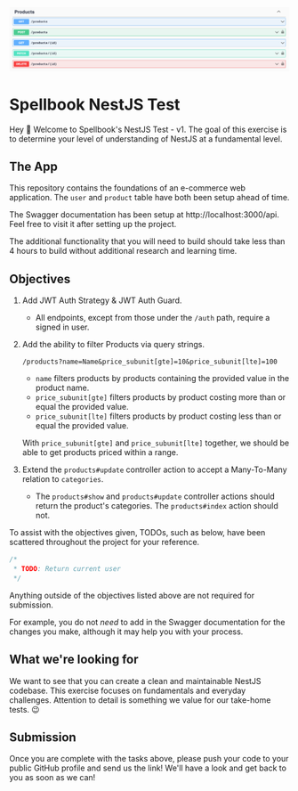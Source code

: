 ![Alt text](cover.png)

# Spellbook NestJS Test

Hey 👋 Welcome to Spellbook's NestJS Test - v1. The goal of this exercise is to determine your level of understanding of NestJS at a fundamental level.

## The App

This repository contains the foundations of an e-commerce web application. The `user` and `product` table have both been setup ahead of time.

The Swagger documentation has been setup at http://localhost:3000/api. Feel free to visit it after setting up the project.

The additional functionality that you will need to build should take less than 4 hours to build without additional research and learning time.

## Objectives

1. Add JWT Auth Strategy & JWT Auth Guard.

   - All endpoints, except from those under the `/auth` path, require a signed in user.

2. Add the ability to filter Products via query strings.

   ```
   /products?name=Name&price_subunit[gte]=10&price_subunit[lte]=100
   ```

   - `name` filters products by products containing the provided value in the product name.
   - `price_subunit[gte]` filters products by product costing more than or equal the provided value.
   - `price_subunit[lte]` filters products by product costing less than or equal the provided value.

   With `price_subunit[gte]` and `price_subunit[lte]` together, we should be able to get products priced within a range.

3. Extend the `products#update` controller action to accept a Many-To-Many relation to `categories`.

   - The `products#show` and `products#update` controller actions should return the product's categories. The `products#index` action should not.

To assist with the objectives given, TODOs, such as below, have been scattered throughout the project for your reference.

```js
/*
 * TODO: Return current user
 */
```

Anything outside of the objectives listed above are not required for submission.

For example, you do not _need_ to add in the Swagger documentation for the changes you make, although it may help you with your process.

## What we're looking for

We want to see that you can create a clean and maintainable NestJS codebase. This exercise focuses on fundamentals and everyday challenges. Attention to detail is something we value for our take-home tests. 😉

## Submission

Once you are complete with the tasks above, please push your code to your public GitHub profile and send us the link! We'll have a look and get back to you as soon as we can!
